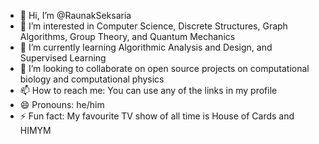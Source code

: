 - 👋 Hi, I’m @RaunakSeksaria
- 👀 I’m interested in Computer Science, Discrete Structures, Graph Algorithms, Group Theory, and Quantum Mechanics
- 🌱 I’m currently learning Algorithmic Analysis and Design, and Supervised Learning
- 💞️ I’m looking to collaborate on open source projects on computational biology and computational physics
- 📫 How to reach me: You can use any of the links in my profile
- 😄 Pronouns: he/him
- ⚡ Fun fact: My favourite TV show of all time is House of Cards and HIMYM

<!---
RaunakSeksaria/RaunakSeksaria is a ✨ special ✨ repository because its `README.md` (this file) appears on your GitHub profile.
You can click the Preview link to take a look at your changes.
--->
